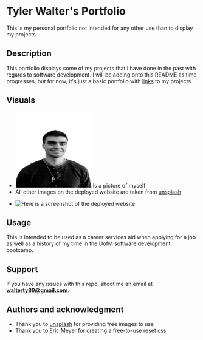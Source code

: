 # Tyler Walter's Portfolio
This is my personal portfolio not intended for any other use than to display my projects.

## Description
This portfolio displays some of my projects that I have done in the past with regards to software development. I will be adding onto this README as time progresses, but for now, it's just a basic portfolio with [links](https://github.com/TyWalter) to my projects.

## Visuals 
* <img src="./assets/images/Tyler.webp" width="200" height="200" /> Is a picture of myself
* All other images on the deployed website are taken from [unsplash](https://unsplash.com/)
<!-- (TODO: ADD SCREENSHOT) -->
* ![Here is a screenshot]() of the deployed website

## Usage
This is intended to be used as a career services aid when applying for a job as well as a history of my time in the UofM software development bootcamp.

## Support
If you have any issues with this repo, shoot me an email at **walterty89@gmail.com**.

## Authors and acknowledgment
* Thank you to [unsplash](https://unsplash.com/) for providing free images to use
* Thank you to [Eric Meyer](https://meyerweb.com/eric/tools/css/reset/) for creating a free-to-use reset css 
